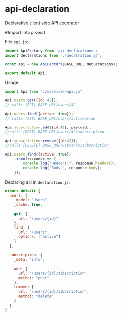 # api-declaration
Declarative client side API decorator

#Import into project

File `api.js`:

```javascript
import ApiFactory from 'api-declarations';
import declarations from './decalration.js';

const Api = new ApiFactory(BASE_URL, declarations);

export default Api;

```

Usage:
```javascript
import Api from "./services/api.js"

Api.users.get({id: 42}); 
// calls [GET] BASE_URL/users/42

Api.users.find({active: true}); 
// calls [GET] BASE_URL/users?active=true

Api.subscription.add({id:42}, payload);
//calls [POST] BASE_URL/users/42/subscription

Api.subscription.remove({id:42});
//calls [DELETE] BASE_URL/users/42/subscription

Api.users.find({active: true})
    .then(response => {
        console.log("Headers:", response.headers);
        console.log("Body:", response.body);
    });
```


Declaring api in `declaration.js`:

```javascript
export default {
  users: {
    _model: "Users",
    _cache: true,
    
    get: {
      url: "/users/{id}"
    },
    find: {
      url: "/users",
      options: ["active"]
    }
  },
  
  subscription: {
    _meta: "info",
    
    add: {
      url: "/users/{id}/subscription",
      method: "post"
    },
    remove: {
      url: "/users/{id}/subscription",
      method: "delete"
    }
  }
}
```
